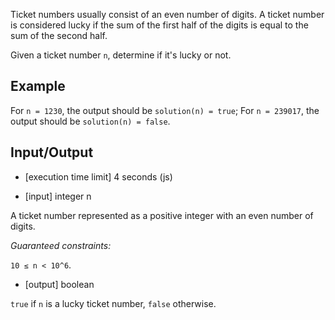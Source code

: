 Ticket numbers usually consist of an even number of digits. A ticket number is considered lucky if the sum of the first half of the digits is equal to the sum of the second half.

Given a ticket number `n`, determine if it's lucky or not.

## Example

For `n = 1230`, the output should be
`solution(n) = true`;
For `n = 239017`, the output should be
`solution(n) = false`.

## Input/Output

- [execution time limit] 4 seconds (js)

- [input] integer n

A ticket number represented as a positive integer with an even number of digits.

*Guaranteed constraints:*

`10 ≤ n < 10^6`.

- [output] boolean

`true` if `n` is a lucky ticket number, `false` otherwise.
